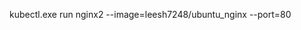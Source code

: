 <!-- Cluster IP: 10.98.37.203
PORT : 80 -->

<!-- kubectl expose deployment/nginx2 --type="NodePort" --port 80
kubectl.exe scale deployment nginx2 --replicas=20 -->

kubectl.exe run nginx2 --image=leesh7248/ubuntu_nginx --port=80
